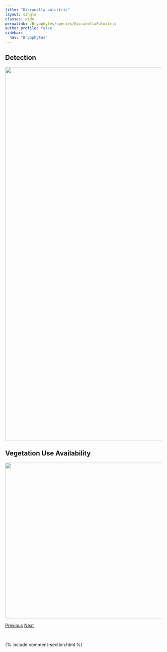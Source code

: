 ```yaml
---
title: "Dicranella palustris"
layout: single
classes: wide
permalink: /Bryophytes/species/DicranellaPalustris
author_profile: false
sidebar:
  nav: "Bryophytes"
---
```


<h2>Detection</h2>

<a href="https://drive.google.com/uc?export=view&id=1FnFi_X19B-fLR04gmwhlj95MBbnEnjSj">
<img src="https://drive.google.com/uc?export=view&id=1FnFi_X19B-fLR04gmwhlj95MBbnEnjSj" height = "1200" width = "800">
</a>


<h2>Vegetation Use Availability</h2>

<a href="https://drive.google.com/uc?export=view&id=1XI8y-emkeb9VzwIbKKmXC2Qd7LMBWfTD">
<img src="https://drive.google.com/uc?export=view&id=1XI8y-emkeb9VzwIbKKmXC2Qd7LMBWfTD" height = "500" width = "1000">
</a>


<a href="/DevelopmentWebsite/Bryophytes/species/DicranellaHeteromalla" class="pagination--pager" title="Dicranella heteromalla">Previous</a> <a href="/DevelopmentWebsite/Bryophytes/species/DicranellaSchreberiana" class="pagination--pager" title="Dicranella schreberiana">Next</a>

<p>&nbsp;</p>

{% include comment-section.html %}
